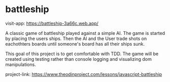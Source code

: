 # battleship
visit-app: https://battleship-3a66c.web.app/

A classic game of battleship played against a simple AI. The game is started by placing the users ships. Then the AI and the User trade shots on eachothters boards until someone's board has all their ships sunk.

This goal of this project is to get comfortable with TDD. The game will be created using testing rather than console logging and visualizing dom manipulations. 

project-link: https://www.theodinproject.com/lessons/javascript-battleship